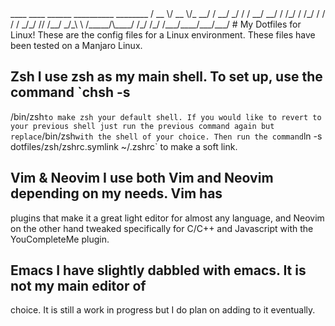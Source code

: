 </h1>
                            ____  ____  ______  __________   ________
                           / __ \/ __ \/_  __/ / __/  _/ /  / __/ __/
                          / /_/ / /_/ / / /   / _/_/ // /__/ _/_\ \  
                         /_____/\____/ /_/   /_/ /___/____/___/___/  
                                                                     
</h1>
# My Dotfiles for Linux!  These are the config files for a Linux environment.
These files have been tested on a Manjaro Linux. 

## Zsh I use zsh as my main shell. To set up, use the command `chsh -s
/bin/zsh` to make zsh your default shell. If you would like to revert to your
previous shell just run the previous command again but replace `/bin/zsh` with
the shell of your choice. Then run the command `ln -s
dotfiles/zsh/zshrc.symlink ~/.zshrc` to make a soft link.

## Vim & Neovim I use both Vim and Neovim depending on my needs. Vim has
plugins that make it a great light editor for almost any language, and Neovim
on the other hand tweaked specifically for C/C++ and Javascript with the
YouCompleteMe plugin.

## Emacs I have slightly dabbled with emacs. It is not my main editor of
choice. It is still a work in progress but I do plan on adding to it
eventually.


                                                                                  
